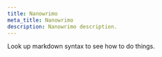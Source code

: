 ```yaml
---
title: Nanowrimo
meta_title: Nanowrimo
description: Nanowrimo description.
---
```


Look up markdown syntax to see how to do things.

